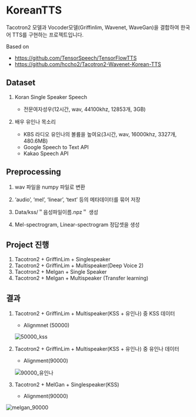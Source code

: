 # KoreanTTS

Tacotron2 모델과 Vocoder모델(Griffinlim, Wavenet, WaveGan)을 결합하여 한국어  TTS를 구현하는 프로젝트입니다. 

Based on

- https://github.com/TensorSpeech/TensorFlowTTS
- https://github.com/hccho2/Tacotron2-Wavenet-Korean-TTS



## Dataset

1. Koran Single Speaker Speech
   - 전문여자성우(12시간, wav, 44100khz, 12853개, 3GB)

2. 배우 유인나 목소리
   - KBS 라디오 유인나의 볼륨을 높여요(3시간, wav, 16000khz, 3327개, 480.6MB)
   - Google Speech to Text API
   - Kakao Speech API
   

## Preprocessing

1. wav 파일을 numpy 파일로 변환

2. ‘audio’, ‘mel’, ‘linear’, ‘text’ 등의 메타데이터를 묶어 저장 

3. Data/kss/＂음성파일이름.npz＂ 생성

4. Mel-spectrogram, Linear-spectrogram 정답셋을 생성



## Project 진행

1. Tacotron2 + GriffinLim + Singlespeaker
2. Tacotron2 + GriffinLim + Multispeaker(Deep Voice 2)
3. Tacotron2 + Melgan + Single Speaker
4. Tacotron2 + Melgan + Multispeaker (Transfer learning)



## 결과 

1. Tacotron2 + GriffinLim + Multispeaker(KSS + 유인나) 중 KSS 데이터 

   - Alignmnet (50000)

   ![50000_kss](https://user-images.githubusercontent.com/67999107/98225804-8b732000-1f98-11eb-8c4b-bc9a52a7443f.png)

2. Tacotron2 + GriffinLim + Multispeaker(KSS + 유인나) 중 유인나 데이터 

   - Alignment(90000)

   ![90000_유인나](https://user-images.githubusercontent.com/67999107/98225863-9a59d280-1f98-11eb-8dd1-e2955402e825.png)

3. Tacotron2 + MelGan + Singlespeaker(KSS)

   - Alignment(90000)

  ![melgan_90000](https://user-images.githubusercontent.com/67999107/98225892-a2b20d80-1f98-11eb-850b-0ce0d192696f.png)

